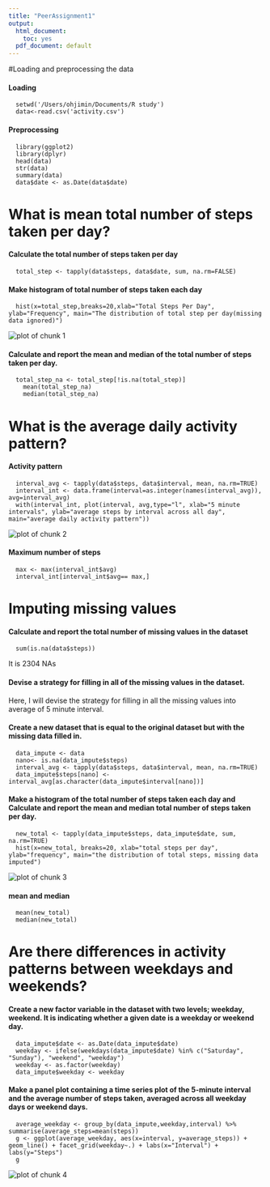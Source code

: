 ```yaml
---
title: "PeerAssignment1"
output:
  html_document: 
    toc: yes
  pdf_document: default
---
```

#Loading and preprocessing the data
#### Loading
```{r, echo=TRUE}
  setwd('/Users/ohjimin/Documents/R study')
  data<-read.csv('activity.csv')
```
#### Preprocessing 
```{r, echo=TRUE}
  library(ggplot2)
  library(dplyr)
  head(data)
  str(data)
  summary(data)
  data$date <- as.Date(data$date)
```
# What is mean total number of steps taken per day?
#### Calculate the total number of steps taken per day 
```{r, echo=TRUE}
  total_step <- tapply(data$steps, data$date, sum, na.rm=FALSE)
```
#### Make histogram of total number of steps taken each day
```{r, echo=TRUE}
  hist(x=total_step,breaks=20,xlab="Total Steps Per Day", ylab="Frequency", main="The distribution of total step per day(missing data ignored)")
```

![plot of chunk 1](figures/1.png)


#### Calculate and report the mean and median of the total number of steps taken per day.
```{r, echo=TRUE}
  total_step_na <- total_step[!is.na(total_step)]
    mean(total_step_na)
    median(total_step_na)
```

# What is the average daily activity pattern?
#### Activity pattern 
```{r, echo=TRUE}
  interval_avg <- tapply(data$steps, data$interval, mean, na.rm=TRUE)
  interval_int <- data.frame(interval=as.integer(names(interval_avg)), avg=interval_avg)
  with(interval_int, plot(interval, avg,type="l", xlab="5 minute intervals", ylab="average steps by interval across all day", main="average daily activity pattern"))
```

![plot of chunk 2](figures/2.png)

#### Maximum number of steps
```{r, echo=TRUE}
  max <- max(interval_int$avg)
  interval_int[interval_int$avg== max,]
```
# Imputing missing values
#### Calculate and report the total number of missing values in the dataset
```{r, echo=TRUE}
  sum(is.na(data$steps))
```
It is 2304 NAs  

#### Devise a strategy for filling in all of the missing values in the dataset.
Here, I will devise the strategy for filling in all the missing values into average of 5 minute interval.
#### Create a new dataset that is equal to the original dataset but with the missing data filled in.
```{r, echo=TRUE}
  data_impute <- data
  nano<- is.na(data_impute$steps)
  interval_avg <- tapply(data$steps, data$interval, mean, na.rm=TRUE)
  data_impute$steps[nano] <- interval_avg[as.character(data_impute$interval[nano])]
```
#### Make a histogram of the total number of steps taken each day and Calculate and report the mean and median total number of steps taken per day. 
```{r, echo=TRUE}
  new_total <- tapply(data_impute$steps, data_impute$date, sum, na.rm=TRUE)
  hist(x=new_total, breaks=20, xlab="total steps per day", ylab="frequency", main="the distribution of total steps, missing data imputed")
```

![plot of chunk 3](figures/3.png)

#### mean and median
```{r, echo=TRUE}
  mean(new_total)
  median(new_total)
```
# Are there differences in activity patterns between weekdays and weekends?
#### Create a new factor variable in the dataset with two levels; weekday, weekend. It is indicating whether a given date is a weekday or weekend day.
```{r, echo=TRUE}
  data_impute$date <- as.Date(data_impute$date)
  weekday <- ifelse(weekdays(data_impute$date) %in% c("Saturday", "Sunday"), "weekend", "weekday")
  weekday <- as.factor(weekday)
  data_impute$weekday <- weekday
```
#### Make a panel plot containing a time series plot of the 5-minute interval and the average number of steps taken, averaged across all weekday days or weekend days.
```{r, echo=TRUE}
  average_weekday <- group_by(data_impute,weekday,interval) %>% summarise(average_steps=mean(steps))
  g <- ggplot(average_weekday, aes(x=interval, y=average_steps)) + geom_line() + facet_grid(weekday~.) + labs(x="Interval") + labs(y="Steps")
  g
```
![plot of chunk 4](figures/4.png)
